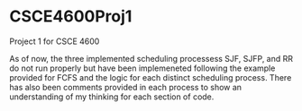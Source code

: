 # CSCE4600Proj1
Project 1 for CSCE 4600

As of now, the three implemented scheduling processess SJF, SJFP, and RR do not run properly but have been implemeneted following the example provided for FCFS and the logic for each distinct scheduling process. There has also been comments provided in each process to show an understanding of my thinking for each section of code. 
